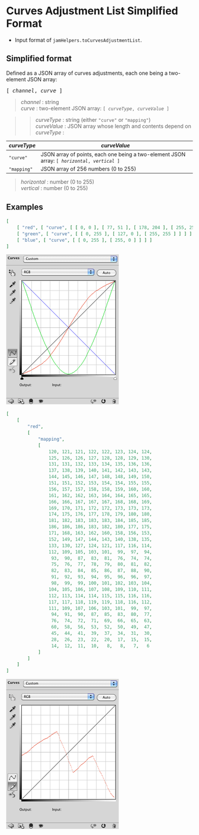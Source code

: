 # Curves Adjustment List Simplified Format

- Input format of `jamHelpers.toCurvesAdjustmentList`.

## Simplified format

Defined as a JSON array of curves adjustments, each one being a two-element JSON array:

<pre>
[ <em>channel</em>, <em>curve</em> ]
</pre>

> *channel* : string
> <br>
> *curve* : two-element JSON array: <code>[ <em>curveType</em>, <em>curveValue</em> ]</code>

> > *curveType* : string (either `"curve"` or `"mapping"`)
> > <br>
> > *curveValue* : JSON array whose length and contents depend on *curveType* :

*curveType* | *curveValue*
------------|-------------
`"curve"` | JSON array of points, each one being a two-element JSON array: <code>[ <em>horizontal</em>, <em>vertical</em> ]</code>
`"mapping"` | JSON array of 256 numbers (0 to 255)

> *horizontal* : number (0 to 255)
> <br>
> *vertical* : number (0 to 255)

## Examples

```json
[
    [ "red", [ "curve", [ [ 0, 0 ], [ 77, 51 ], [ 178, 204 ], [ 255, 255 ] ] ] ],
    [ "green", [ "curve", [ [ 0, 255 ], [ 127, 0 ], [ 255, 255 ] ] ] ],
    [ "blue", [ "curve", [ [ 0, 255 ], [ 255, 0 ] ] ] ]
]
```

![Curves Adjustment Dialog](images/Curves-Adjustment.png)

```json
[
    [
        "red",
        [
            "mapping",
            [
                120, 121, 121, 122, 122, 123, 124, 124,
                125, 126, 126, 127, 128, 128, 129, 130,
                131, 131, 132, 133, 134, 135, 136, 136,
                137, 138, 139, 140, 141, 142, 143, 143,
                144, 145, 146, 147, 148, 148, 149, 150,
                151, 151, 152, 153, 154, 154, 155, 155,
                156, 157, 157, 158, 158, 159, 160, 160,
                161, 162, 162, 163, 164, 164, 165, 165,
                166, 166, 167, 167, 167, 168, 168, 169,
                169, 170, 171, 172, 172, 173, 173, 173,
                174, 175, 176, 177, 178, 179, 180, 180,
                181, 182, 183, 183, 183, 184, 185, 185,
                186, 186, 186, 183, 182, 180, 177, 175,
                171, 168, 163, 162, 160, 158, 156, 153,
                152, 149, 147, 144, 143, 140, 138, 135,
                133, 130, 127, 124, 121, 117, 116, 114,
                112, 109, 105, 103, 101,  99,  97,  94,
                 93,  90,  87,  83,  81,  76,  74,  74,
                 75,  76,  77,  78,  79,  80,  81,  82, 
                 82,  83,  84,  85,  86,  87,  88,  90,
                 91,  92,  93,  94,  95,  96,  96,  97, 
                 98,  99,  99, 100, 101, 102, 103, 104,
                104, 105, 106, 107, 108, 109, 110, 111,
                112, 113, 114, 114, 115, 115, 116, 116,
                117, 117, 118, 119, 119, 118, 116, 112, 
                111, 109, 107, 106, 103, 101,  99,  97,
                 94,  91,  90,  87,  85,  83,  80,  77, 
                 76,  74,  72,  71,  69,  66,  65,  63,
                 60,  58,  56,  53,  52,  50,  49,  47, 
                 45,  44,  41,  39,  37,  34,  31,  30,
                 28,  26,  23,  22,  20,  17,  15,  15, 
                 14,  12,  11,  10,   8,   8,   7,   6
            ]
        ]
    ]
]
```

![Curves Adjustment Mapping Dialog](images/Curves-Adjustment-Mapping-Dialog.png)
